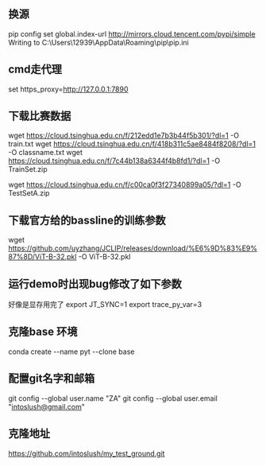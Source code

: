 
## 换源
pip config set global.index-url http://mirrors.cloud.tencent.com/pypi/simple
Writing to C:\Users\12939\AppData\Roaming\pip\pip.ini
## cmd走代理
set https_proxy=http://127.0.0.1:7890
## 下载比赛数据
wget https://cloud.tsinghua.edu.cn/f/212edd1e7b3b44f5b301/?dl=1 -O train.txt
wget https://cloud.tsinghua.edu.cn/f/418b311c5ae8484f8208/?dl=1 -O classname.txt
wget https://cloud.tsinghua.edu.cn/f/7c44b138a6344f4b8fd1/?dl=1 -O TrainSet.zip

wget https://cloud.tsinghua.edu.cn/f/c00ca0f3f27340899a05/?dl=1 -O TestSetA.zip
## 下载官方给的bassline的训练参数
wget https://github.com/uyzhang/JCLIP/releases/download/%E6%9D%83%E9%87%8D/ViT-B-32.pkl -O ViT-B-32.pkl

## 运行demo时出现bug修改了如下参数
好像是显存用完了
export JT_SYNC=1
export trace_py_var=3
## 克隆base 环境
conda create --name pyt --clone base
## 配置git名字和邮箱
git config --global user.name "ZA"
git config --global user.email "intoslush@gmail.com"
## 克隆地址
https://github.com/intoslush/my_test_ground.git